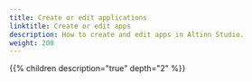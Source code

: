 ```yaml
---
title: Create or edit applications
linktitle: Create or edit apps
description: How to create and edit apps in Altinn Studio.
weight: 200
---
```


{{% children description="true" depth="2" %}}